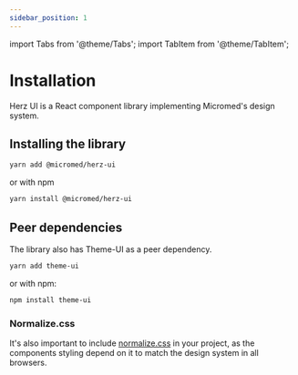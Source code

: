 ```yaml
---
sidebar_position: 1
---
```


import Tabs from '@theme/Tabs';
import TabItem from '@theme/TabItem';

# Installation

Herz UI is a React component library implementing Micromed's design system.

## Installing the library

```bash
yarn add @micromed/herz-ui
```

or with npm

```bash
yarn install @micromed/herz-ui
```

## Peer dependencies

The library also has Theme-UI as a peer dependency.

```bash
yarn add theme-ui
```

or with npm:

```bash
npm install theme-ui
```

### Normalize.css

It's also important to include [normalize.css](https://github.com/necolas/normalize.css) in your project, as the components styling depend on it to match the design system in all browsers.
